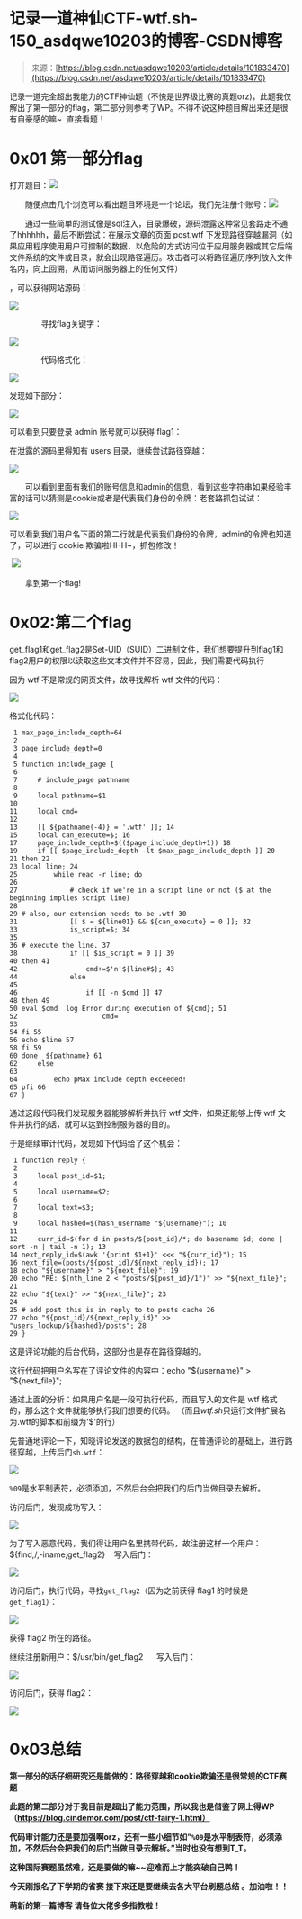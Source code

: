 <!--yml
category: 未分类
date: 2022-04-26 14:50:00
-->

# 记录一道神仙CTF-wtf.sh-150_asdqwe10203的博客-CSDN博客

> 来源：[https://blog.csdn.net/asdqwe10203/article/details/101833470](https://blog.csdn.net/asdqwe10203/article/details/101833470)

记录一道完全超出我能力的CTF神仙题（不愧是世界级比赛的真题orz)，此题我仅解出了第一部分的flag，第二部分则参考了WP。不得不说这种题目解出来还是很有自豪感的嘛~  直接看题！

# **0x01 第一部分flag**

打开题目：![](img/d551a9c198b35009143539680006413a.png)

　　随便点击几个浏览可以看出题目环境是一个论坛，我们先注册个账号：![](img/59ac5373a122d4e926a322d58b13fa06.png)

　　通过一些简单的测试像是sql注入，目录爆破，源码泄露这种常见套路走不通了hhhhhh，最后不断尝试：在展示文章的页面 post.wtf 下发现路径穿越漏洞（如果应用程序使用用户可控制的数据，以危险的方式访问位于应用服务器或其它后端文件系统的文件或目录，就会出现路径遍历。攻击者可以将路径遍历序列放入文件名内，向上回溯，从而访问服务器上的任何文件）

，可以获得网站源码：

![](img/1ea91fe21b8b08fac63c1e11aaab16b6.png)

　　　　寻找flag关键字：

![](img/b81b1a02bf8d13262ff5c6fa6d4e7b4c.png)

　　　　代码格式化：

![](img/2b46b06bdb5a86afa8617495a8a1c65e.png)

发现如下部分：

![](img/19eaf117ed683e27917e5486fb8ed875.png)

可以看到只要登录 admin 账号就可以获得 flag1：

在泄露的源码里得知有 users 目录，继续尝试路径穿越：

![](img/dacb1dc3635757f6471bc568cacbf3ab.png)

　　可以看到里面有我们的账号信息和admin的信息，看到这些字符串如果经验丰富的话可以猜测是cookie或者是代表我们身份的令牌：老套路抓包试试：

![](img/f83cd7861e3aca0ad138bfe614968fe1.png)

可以看到我们用户名下面的第二行就是代表我们身份的令牌，admin的令牌也知道了，可以进行 cookie 欺骗啦HHH~，抓包修改！

 ![](img/1a53072f1fff65ab37b45a2c3d7e34be.png)

　　拿到第一个flag!

# **0x02:第二个flag**

get_flag1和get_flag2是Set-UID（SUID）二进制文件，我们想要提升到flag1和flag2用户的权限以读取这些文本文件并不容易，因此，我们需要代码执行

因为 wtf 不是常规的网页文件，故寻找解析 wtf 文件的代码：

![](img/ce3211707ebfb719cf3296be5656ba81.png)

格式化代码：

```
 1 max_page_include_depth=64
 2 
 3 page_include_depth=0
 4 
 5 function include_page {
 6 
 7     # include_page pathname
 8 
 9     local pathname=$1
10 
11     local cmd=
12 
13     [[ ${pathname(-4)} = '.wtf' ]]; 14 
15     local can_execute=$; 16 
17     page_include_depth=$(($page_include_depth+1)) 18 
19     if [[ $page_include_depth -lt $max_page_include_depth ]] 20 
21 then 22 
23 local line; 24 
25         while read -r line; do
26 
27             # check if we're in a script line or not ($ at the beginning implies script line)
28 
29 # also, our extension needs to be .wtf 30 
31             [[ $ = ${line01} && ${can_execute} = 0 ]]; 32 
33             is_script=$; 34 
35 
36 # execute the line. 37 
38             if [[ $is_script = 0 ]] 39 
40 then 41 
42                 cmd+=$'n'${line#$}; 43 
44             else
45 
46                 if [[ -n $cmd ]] 47 
48 then 49 
50 eval $cmd  log Error during execution of ${cmd}; 51 
52                     cmd=
53 
54 fi 55 
56 echo $line 57 
58 fi 59 
60 done  ${pathname} 61 
62     else
63 
64         echo pMax include depth exceeded!
65 pfi 66 
67 }
```

通过这段代码我们发现服务器能够解析并执行 wtf 文件，如果还能够上传 wtf 文件并执行的话，就可以达到控制服务器的目的。

于是继续审计代码，发现如下代码给了这个机会：

```
 1 function reply {
 2 
 3     local post_id=$1;
 4 
 5     local username=$2;
 6 
 7     local text=$3;
 8 
 9     local hashed=$(hash_username "${username}"); 10 
11 
12     curr_id=$(for d in posts/${post_id}/*; do basename $d; done | sort -n | tail -n 1); 13 
14 next_reply_id=$(awk '{print $1+1}' <<< "${curr_id}"); 15 
16 next_file=(posts/${post_id}/${next_reply_id}); 17 
18 echo "${username}" > "${next_file}"; 19 
20 echo "RE: $(nth_line 2 < "posts/${post_id}/1")" >> "${next_file}"; 21 
22 echo "${text}" >> "${next_file}"; 23 
24 
25 # add post this is in reply to to posts cache 26 
27 echo "${post_id}/${next_reply_id}" >> "users_lookup/${hashed}/posts"; 28 
29 }
```

这是评论功能的后台代码，这部分也是存在路径穿越的。

这行代码把用户名写在了评论文件的内容中：echo "${username}" > "${next_file}";

通过上面的分析：如果用户名是一段可执行代码，而且写入的文件是 wtf 格式的，那么这个文件就能够执行我们想要的代码。 （而且*wtf.sh*只运行文件扩展名为.wtf的脚本和前缀为'$'的行）

先普通地评论一下，知晓评论发送的数据包的结构，在普通评论的基础上，进行路径穿越，上传后门`sh.wtf`：

![](img/e46bf361eb46569c53c0409616caf24d.png)

`%09`是水平制表符，必须添加，不然后台会把我们的后门当做目录去解析。

访问后门，发现成功写入：

![](img/e7517d0dbde6bd1e0a8147fa4d4f48ed.png)

为了写入恶意代码，我们得让用户名里携带代码，故注册这样一个用户：${find,/,-iname,get_flag2}    写入后门：

![](img/e32b2afcf577f8a148d4b0340aa531ad.png)

访问后门，执行代码，寻找`get_flag2`（因为之前获得 flag1 的时候是 `get_flag1`）：

![](img/9efabac18d77dab01176e31a5edd0f43.png)

获得 flag2 所在的路径。

继续注册新用户：$/usr/bin/get_flag2      写入后门：

![](img/4652d093a3928b6724d2351b71969bb4.png)

访问后门，获得 flag2：

![](img/f3fbac9ca32716925c379682439f8b15.png)

# **0x03总结**

**第一部分的话仔细研究还是能做的：路径穿越和cookie欺骗还是很常规的CTF赛题**

**此题的第二部分对于我目前是超出了能力范围，所以我也是借鉴了网上得WP（https://blog.cindemor.com/post/ctf-fairy-1.html）**

**代码审计能力还是要加强啊orz，还有一些小细节如“`%09`是水平制表符，必须添加，不然后台会把我们的后门当做目录去解析。”当时也没有想到T_T。**

**这种国际赛题虽然难，还是要做的嘛~~迎难而上才能突破自己鸭！**

**今天刚报名了下学期的省赛 接下来还是要继续去各大平台刷题总结 。加油啦！！**

**萌新的第一篇博客 请各位大佬多多指教啦！**